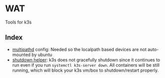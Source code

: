 # WAT

Tools for k3s 

## Index

- [multipathd](./multipath/) config: Needed so the localpath based devices are not auto-mounted by ubuntu
- [shutdown helper](./shutdown/): k3s does not gracefully shutdown since it continues to run even if you run `systemctl k3s-server down`. All containers will be still running, which will block your k3s vm/box to shutdown/restart properly.
